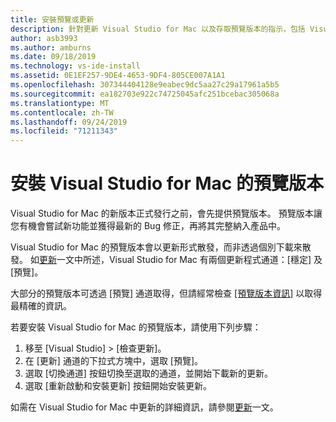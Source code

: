 ```yaml
---
title: 安裝預覽或更新
description: 針對更新 Visual Studio for Mac 以及存取預覽版本的指示，包括 Visual Studio 2019 for Mac 預覽版。
author: asb3993
ms.author: amburns
ms.date: 09/18/2019
ms.technology: vs-ide-install
ms.assetid: 0E1EF257-9DE4-4653-9DF4-805CE007A1A1
ms.openlocfilehash: 307344404128e9eabec9dc5aa27c29a17961a5b5
ms.sourcegitcommit: ea182703e922c74725045afc251bcebac305068a
ms.translationtype: MT
ms.contentlocale: zh-TW
ms.lasthandoff: 09/24/2019
ms.locfileid: "71211343"
---
```

# <a name="install-a-preview-version-of-visual-studio-for-mac"></a>安裝 Visual Studio for Mac 的預覽版本

Visual Studio for Mac 的新版本正式發行之前，會先提供預覽版本。 預覽版本讓您有機會嘗試新功能並獲得最新的 Bug 修正，再將其完整納入產品中。

Visual Studio for Mac 的預覽版本會以更新形式散發，而非透過個別下載來散發。 如[更新](update.md)一文中所述，Visual Studio for Mac 有兩個更新程式通道：[穩定] 及 [預覽]。

大部分的預覽版本可透過 [預覽] 通道取得，但請經常檢查 [[預覽版本資訊]](/visualstudio/releasenotes/vs2019-mac-preview-relnotes) 以取得最精確的資訊。

若要安裝 Visual Studio for Mac 的預覽版本，請使用下列步驟：

1. 移至 [Visual Studio] > [檢查更新]。
2. 在 [更新] 通道的下拉式方塊中，選取 [預覽]。
3. 選取 [切換通道] 按鈕切換至選取的通道，並開始下載新的更新。
4. 選取 [重新啟動和安裝更新] 按鈕開始安裝更新。

如需在 Visual Studio for Mac 中更新的詳細資訊，請參閱[更新](update.md)一文。
